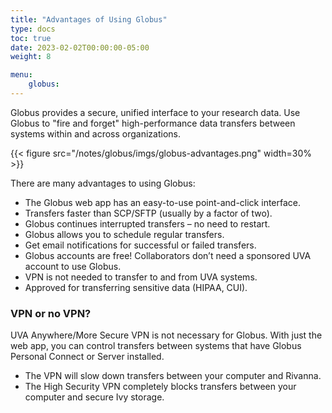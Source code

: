 ```yaml
---
title: "Advantages of Using Globus"
type: docs
toc: true
date: 2023-02-02T00:00:00-05:00
weight: 8

menu: 
    globus:
---
```


Globus provides a secure, unified interface to your research data. Use Globus to "fire and forget" high-performance data transfers between systems within and across organizations.

{{< figure src="/notes/globus/imgs/globus-advantages.png" width=30% >}}

There are many advantages to using Globus: 

- The Globus web app has an easy-to-use point-and-click interface.
- Transfers faster than SCP/SFTP (usually by a factor of two).
- Globus continues interrupted transfers – no need to restart.
- Globus allows you to schedule regular transfers.
- Get email notifications for successful or failed transfers.
- Globus accounts are free! Collaborators don’t need a sponsored UVA account to use Globus.
- VPN is not needed to transfer to and from UVA systems.
- Approved for transferring sensitive data (HIPAA, CUI).


### VPN or no VPN?

UVA Anywhere/More Secure VPN is not necessary for Globus. With just the web app, you can control transfers between systems that have Globus Personal Connect or Server installed.

* The VPN will slow down transfers between your computer and Rivanna.
* The High Security VPN completely blocks transfers between your computer and secure Ivy storage.
